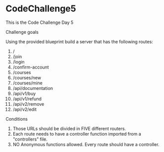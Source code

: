 # CodeChallenge5

This is the Code Challenge Day 5

Challenge goals

Using the provided blueprint build a server that has the following routes:

1. /
2. /join
3. /login
4. /confirm-account
5. /courses
6. /courses/new
7. /courses/mine
8. /api/documentation
9. /api/v1/buy
10. /api/v1/refund
11. /api/v2/remove
12. /api/v2/edit

Conditions

1. Those URLs should be divided in FIVE different routers.
2. Each route needs to have a controller function imported from a "controllers" file.
3. NO Anonymous functions allowed. Every route should have a controller.
